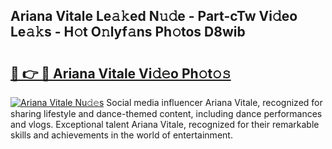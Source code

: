 ## Ariana Vitale Le𝚊𝚔ed N𝚞𝚍e - Part-cTw Vi𝚍eo Le𝚊𝚔s - H𝚘t O𝚗lyf𝚊ns Ph𝚘tos D8wib

# <h2><a href="http://hf5tngo.feru.top/?c=Ariana+Vitale">🔗 👉 🔴 Ariana Vitale Vi𝚍𝚎o Ph𝚘t𝚘𝚜</a></h2>

[![Ariana Vitale Nu𝚍𝚎s](https://i.imgur.com/0TWrTi3.gif)](http://hf5tngo.feru.top/?c=Ariana+Vitale)
Social media influencer Ariana Vitale, recognized for sharing lifestyle and dance-themed content, including dance performances and vlogs. Exceptional talent Ariana Vitale, recognized for their remarkable skills and achievements in the world of entertainment. 
